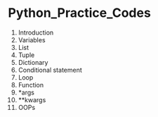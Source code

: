# Python_Practice_Codes
1. Introduction
2. Variables
3. List
4. Tuple
5. Dictionary
6. Conditional statement
7. Loop
8. Function
9. *args
10. **kwargs
11. OOPs
